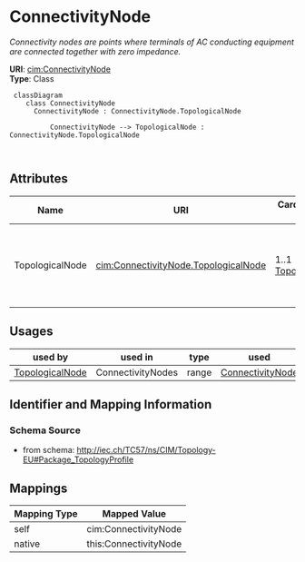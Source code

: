 # ConnectivityNode


_Connectivity nodes are points where terminals of AC conducting equipment are connected together with zero impedance._





**URI**: [cim:ConnectivityNode](http://iec.ch/TC57/CIM100#ConnectivityNode)<br />
**Type**: Class




```mermaid
 classDiagram
    class ConnectivityNode
      ConnectivityNode : ConnectivityNode.TopologicalNode
        
          ConnectivityNode --> TopologicalNode : ConnectivityNode.TopologicalNode
        
      
```




<!-- no inheritance hierarchy -->


## Attributes


| Name | URI | Cardinality and Range | Description | Inheritance |
| ---  | --- | --- | --- | --- |
| TopologicalNode | [cim:ConnectivityNode.TopologicalNode](http://iec.ch/TC57/CIM100#ConnectivityNode.TopologicalNode) | 1..1 <br />  [TopologicalNode](TopologicalNode.md)  | The topological node to which this connectivity node is assigned | direct |





## Usages

| used by | used in | type | used |
| ---  | --- | --- | --- |
| [TopologicalNode](TopologicalNode.md) | ConnectivityNodes | range | [ConnectivityNode](ConnectivityNode.md) |






## Identifier and Mapping Information







### Schema Source


* from schema: http://iec.ch/TC57/ns/CIM/Topology-EU#Package_TopologyProfile





## Mappings

| Mapping Type | Mapped Value |
| ---  | ---  |
| self | cim:ConnectivityNode |
| native | this:ConnectivityNode |




